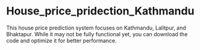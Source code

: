 # House_price_pridection_Kathmandu
This house price prediction system focuses on Kathmandu, Lalitpur, and Bhaktapur. While it may not be fully functional yet, you can download the code and optimize it for better performance.
